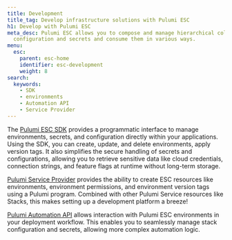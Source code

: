 ```yaml
---
title: Development
title_tag: Develop infrastructure solutions with Pulumi ESC
h1: Develop with Pulumi ESC
meta_desc: Pulumi ESC allows you to compose and manage hierarchical collections of
  configuration and secrets and consume them in various ways.
menu:
  esc:
    parent: esc-home
    identifier: esc-development
    weight: 8
search:
  keywords:
    - SDK
    - environments
    - Automation API
    - Service Provider
---
```


The [Pulumi ESC SDK](/docs/esc/development/languages-sdks/) provides a programmatic interface to manage environments, secrets, and configuration directly within your applications. Using the SDK, you can create, update, and delete environments, apply version tags. It also simplifies the secure handling of secrets and configurations, allowing you to retrieve sensitive data like cloud credentials, connection strings, and feature flags at runtime without long-term storage.

[Pulumi Service Provider](/docs/esc/development/psp/) provides the ability to create ESC resources like environments, environment permissions, and environment version tags using a Pulumi program. Combined with other Pulumi Service resources like Stacks, this makes setting up a development platform a breeze!

[Pulumi Automation API](/docs/esc/development/automation-api/) allows interaction with Pulumi ESC environments in your deployment workflow. This enables you to seamlessly manage stack configuration and secrets, allowing more complex automation logic.
